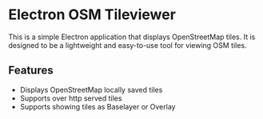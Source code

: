 # Electron OSM Tileviewer

This is a simple Electron application that displays OpenStreetMap tiles. It is designed to be a lightweight and easy-to-use tool for viewing OSM tiles.


## Features
- Displays OpenStreetMap locally saved tiles
- Supports over http served tiles
- Supports showing tiles as Baselayer or Overlay